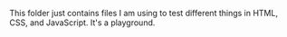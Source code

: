 This folder just contains files I am using to test different things in HTML, CSS, and JavaScript. It's a playground.